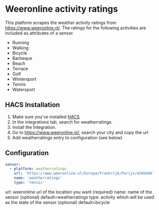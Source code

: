 # Weeronline activity ratings
This platform scrapes the weather activity ratings from https://www.weeronline.nl/. The ratings for the following activities are included as attributes of a sensor.
- Running
- Walking
- Bicycle
- Barbeque
- Beach
- Terrace
- Golf
- Wintersport
- Tennis
- Watersport

## HACS Installation
1. Make sure you've installed [HACS](https://hacs.xyz/docs/installation/prerequisites)
2. In the integrations tab, search for weatherratings.
3. Install the Integration.
4. Go to https://www.weeronline.nl/, search your city and copy the url
4. Add weatherratings entry to configuration (see below)

## Configuration
```yaml
sensor:
  - platform: weatherratings
    url: 'https://www.weeronline.nl/Europa/Frankrijk/Parijs/4266446'
    name: 'weatherratings'
    type: 'tennis'
```

url: weeronline url of the location you want (required)
name: name of the sensor  (optional) default=weatherratings
type: activity which will be used as the state of the sensor (optional) default=bicycle

